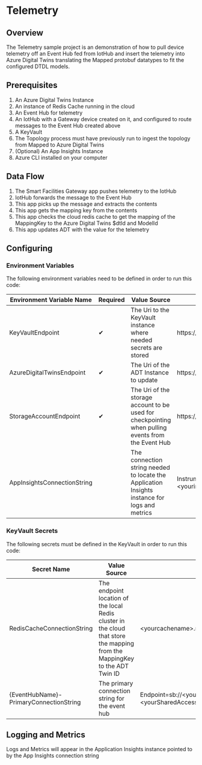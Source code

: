 ﻿# Telemetry

## Overview

The Telemetry sample project is an demonstration of how to pull device telemetry off an Event Hub fed from IotHub and insert the telemetry into Azure Digital Twins translating the Mapped protobuf datatypes to fit the configured DTDL models.

## Prerequisites

1. An Azure Digital Twins Instance
2. An instance of Redis Cache running in the cloud
3. An Event Hub for telemetry
4. An IotHub with a Gateway device created on it, and configured to route messages to the Event Hub created above
5. A KeyVault
6. The Topology process must have previously run to ingest the topology from Mapped to Azure Digital Twins
7. (Optional) An App Insights Instance
8. Azure CLI installed on your computer

## Data Flow

1. The Smart Facilities Gateway app pushes telemetry to the IotHub
2. IotHub forwards the message to the Event Hub
3. This app picks up the message and extracts the contents
4. This app gets the mapping key from the contents
5. This app checks the cloud redis cache to get the mapping of the MappingKey to the Azure Digital Twins $dtId and ModelId
6. This app updates ADT with the value for the telemetry

## Configuring

### Environment Variables

The following environment variables need to be defined in order to run this code:

| Environment Variable Name | Required | Value Source | Example |
| --- | --- | --- | --- |
| KeyVaultEndpoint | ✔ | The Uri to the KeyVault instance where needed secrets are stored | https://&lt;yourkeyvaultname&gt;.vault.azure.net/ |
| AzureDigitalTwinsEndpoint | ✔ | The Uri of the ADT Instance to update | https://&lt;youradtname&gt;.api.&lt;yourregion&gt;.digitaltwins.azure.net |
| StorageAccountEndpoint | ✔ | The Uri of the storage account to be used for checkpointing when pulling events from the Event Hub | https://&lt;yourstorageaccountname&gt;.blob.core.windows.net |
| AppInsightsConnectionString |  | The connection string needed to locate the Application Insights instance for logs and metrics | InstrumentationKey=&lt;yourinstrumentationkey&gt;;IngestionEndpoint=https://&lt;checkregion&gt;.in.applicationinsights.azure.com/;LiveEndpoint=https://&lt;checkregion&gt;.livediagnostics.monitor.azure.com/ |


### KeyVault Secrets

The following secrets must be defined in the KeyVault in order to run this code:

| Secret Name | Value Source | Example |
| --- | --- | --- |
| RedisCacheConnectionString | The endpoint location of the local Redis cluster in the cloud that store the mapping from the MappingKey to the ADT Twin ID | &lt;yourcachename&gt;.redis.cache.windows.net,abortConnect=false,ssl=true,allowAdmin=true,password=&lt;yourpassword&gt; |
| {EventHubName}-PrimaryConnectionString | The primary connection string for the event hub | Endpoint=sb://&lt;yourEventHubName&gt;.servicebus.windows.net/;SharedAccessKeyName=ListenRule;SharedAccessKey=&lt;yourSharedAccessKey&gt;=;EntityPath=telemetry |

## Logging and Metrics

Logs and Metrics will appear in the Application Insights instance pointed to by the App Insights connection string
